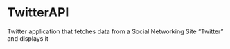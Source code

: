 # TwitterAPI
Twitter application that fetches data from a Social Networking Site “Twitter” and displays it
